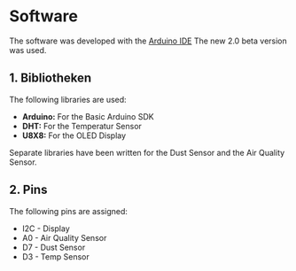 # Software

The software was developed with the [Arduino IDE](https://www.arduino.cc/en/software) The new 2.0 beta version was used.

## 1. Bibliotheken

The following libraries are used:

- **Arduino:** For the Basic Arduino SDK
- **DHT:** For the Temperatur Sensor
- **U8X8:** For the OLED Display

Separate libraries have been written for the Dust Sensor and the Air Quality Sensor.

## 2. Pins

The following pins are assigned:
- I2C - Display
- A0 - Air Quality Sensor
- D7 - Dust Sensor
- D3 - Temp Sensor


